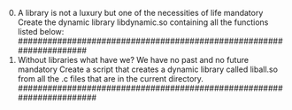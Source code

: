 0. A library is not a luxury but one of the necessities of life
mandatory
Create the dynamic library libdynamic.so containing all the functions listed below:
####################################################################
1. Without libraries what have we? We have no past and no future
mandatory
Create a script that creates a dynamic library called liball.so from all the .c files that are in the current directory.
######################################################################

